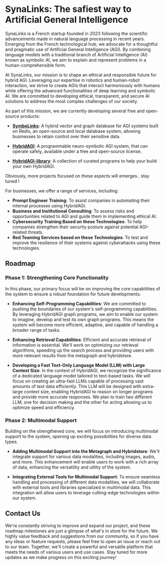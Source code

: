 # SynaLinks: The safiest way to Artificial General Intelligence

SynaLinks is a French startup founded in 2023 following the scientific advancements made in natural language processing in recent years. Emerging from the French technological hub, we advocate for a thoughtful and pragmatic use of Artificial General Intelligence (AGI). By combining language models with a traditional branch of Artificial Intelligence (AI) known as symbolic AI, we aim to explain and represent problems in a human-comprehensible form.

At SynaLinks, our mission is to shape an ethical and responsible future for hybrid AGI. Leveraging our expertise in robotics and human-robot interaction, we strive to create AGIs that interact harmoniously with humans while offering the advanced functionalities of deep learning and symbolic AI. We are committed to developing ethical, transparent, and secure AI solutions to address the most complex challenges of our society.

As part of this mission, we are currently developing several free and open-source products:

- **[SymboLinks](https://github.com/SynaLinks/SymboLinks)**: A hybrid vector and graph database for AGI systems built on Redis, an open-source and local database system, allowing businesses to retain control over their sensitive data.

- **[HybridAGI](https://github.com/SynaLinks/HybridAGI)**: A programmable neuro-symbolic AGI system, that can operate safely, available under a free and open-source license.

- **[HybridAGI-library](https://github.com/SynaLinks/HybridAGI-library)**: A collection of curated programs to help your build your own HybridAGI.

Obviously, more projects focused on these aspects will emerges.. stay tuned !

For businesses, we offer a range of services, including:

- **Prompt Engineer Training**: To assist companies in automating their internal processes using HybridAGI.
- **Business and Institutional Consulting**: To assess risks and opportunities related to AGI and guide them in implementing ethical AI.
- **Cybersecurity Training Based on these Technologies**: To help companies strengthen their security posture against potential AGI-related threats.
- **Red Teaming Services based on these Technologies**: To test and improve the resilience of their systems against cyberattacks using these technologies.

## Roadmap

### Phase 1: Strengthening Core Functionality

In this phase, our primary focus will be on improving the core capabilities of the system to ensure a robust foundation for future developments.

- **Enhancing Self-Programming Capabilities**:
We are committed to pushing the boundaries of our system's self-programming capabilities. By leveraging HybridAGI graph programs, we aim to enable our system to imagine, develop and test its own graph programs. This means the system will become more efficient, adaptive, and capable of handling a broader range of tasks.

- **Enhancing Retrieval Capabilities**:
Efficient and accurate retrieval of information is essential. We'll work on optimizing our retrieval algorithms, speeding up the search process and providing users with more relevant results from the metagraph and hybridstore.

- **Developing a Fast Text-Only Language Model (LLM) with Large Context Size**:
In the context of HybridAGI, we recognize the significance of a dedicated language model tailored to text-based tasks. We will focus on creating an ultra-fast LLMs capable of processing vast amounts of text data efficiently. This LLM will be designed with extra-large context size, enabling HybridAGI to reason on longer programs and provide more accurate responses. We plan to train two different LLM, one for decision making and the other for acting allowing us to optimize speed and efficiency.

### Phase 2: Multimodal Support

Building on the strengthened core, we will focus on introducing multimodal support to the system, opening up exciting possibilities for diverse data types.

- **Adding Multimodal Support into the Metagraph and Hybridstore**:
We'll integrate support for various data modalities, including images, audio, and more. This enhancement will enable users to work with a rich array of data, enhancing the versatility and utility of the system.

- **Integrating External Tools for Multimodal Support**:
To ensure seamless handling and processing of different data modalities, we will collaborate with external tools and libraries specialized in multimodal data. This integration will allow users to leverage cutting-edge technologies within our system.

## Contact Us

We're constantly striving to improve and expand our project, and these roadmap milestones are just a glimpse of what's in store for the future. We highly value feedback and suggestions from our community, so if you have any ideas or feature requests, please feel free to open an issue or reach out to our team. Together, we'll create a powerful and versatile platform that meets the needs of various users and use cases. Stay tuned for more updates as we make progress on this exciting journey!